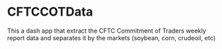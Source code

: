 # CFTCCOTData
This a dash app that extract the CFTC Commitment of Traders weekly report data and separates it by the markets (soybean, corn, crudeoil, etc)
